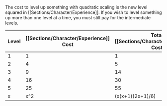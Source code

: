 The cost to level up something with quadratic scaling is the new level squared in [[Sections/Character/Experience]]. If you wish to level something up more than one level at a time, you must still pay for the intermediate levels.

|Level|[[Sections/Character/Experience]] Cost|Total [[Sections/Character/Experience]] Cost|
|-|-|-|
|1|1|1|
|2|4|5|
|3|9|14|
|4|16|30|
|5|25|55|
|x|x^2|(x(x+1)(2x+1)/6)|

